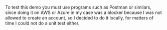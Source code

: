 To test this demo you must use programs such as Postman or similars, 
since doing it on AWS or Azure in my case was a blocker because I was not allowed to create an account,
so I decided to do it locally, for matters of time I could not do a unit test either.

